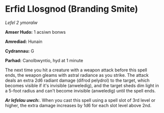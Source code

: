# Erfid Llosgnod (Branding Smite)

*Lefel 2 ymoralw*

**Amser Hudo:** 1 acsiwn bonws

**Amrediad:** Hunain

**Cydrannau:** G

**Parhad:** Canolbwyntio, hyd at 1 minute

The next time you hit a creature with a weapon attack before this spell ends, the weapon gleams with astral radiance as you strike. The attack deals an extra 2d6 radiant damage (difrod pelydrol) to the target, which becomes visible if it's invisible (anweledig), and the target sheds dim light in a 5-foot radius and can't become invisible (anweledig) until the spell ends. 

***Ar lefelau uwch:***. When you cast this spell using a spell slot of 3rd level or higher, the extra damage increases by 1d6 for each slot level above 2nd.
